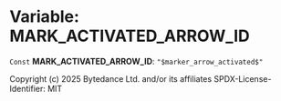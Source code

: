 # Variable: MARK\_ACTIVATED\_ARROW\_ID

`Const` **MARK\_ACTIVATED\_ARROW\_ID**: `"$marker_arrow_activated$"`

Copyright (c) 2025 Bytedance Ltd. and/or its affiliates
SPDX-License-Identifier: MIT
